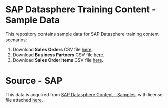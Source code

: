 # SAP Datasphere Training Content - Sample Data
This repository contains sample data for SAP Datasphere training content scenarios:

1. Download <b>Sales Orders</b> CSV file <a href="https://prateekbagorahgs.github.io/sapdataspheretraining/SalesOrders.csv" download="SalesOrders.csv">here</a>.
2. Download <b>Business Partners</b> CSV file <a href="https://prateekbagorahgs.github.io/sapdataspheretraining/BusinessPartners.csv" download="BusinessPartners.csv">here</a>.
3. Download <b>Sales Order Items</b> CSV file <a href="https://prateekbagorahgs.github.io/sapdataspheretraining/SalesOrderItems.csv" download="SalesOrderItems.csv">here</a>.

<!---
4. Download <b>Sales Order Items</b> JSON file <a href="https://prateekbagorahgs.github.io/sapdataspheretraining/SalesOrderItemsTraining.json" download="SalesOrderItemsTraining.json">here</a>.
5. Download <b>Product Price</b> JSON file <a href="https://prateekbagorahgs.github.io/sapdataspheretraining/ProductPriceTraining.json" download="ProductPriceTraining.json">here</a>.
6. Download <b>Sales Order Items</b> CSV file <a href="https://prateekbagorahgs.github.io/sapdataspheretraining/SalesOrderItemsTraining.csv" download="SalesOrderItemsTraining.csv">here</a>.
7. Download <b>Product Price</b> CSV file <a href="https://prateekbagorahgs.github.io/sapdataspheretraining/ProductPriceTraining.csv" download="ProductPriceTraining.csv">here</a>.
8. Download <b>Sales History</b> CSV file <a href="https://prateekbagorahgs.github.io/sapdataspheretraining/SalesHistory.csv" download="SalesHistory.csv">here</a>.
--->

# Source - SAP
This data is acquired from <a href="https://github.com/SAP-samples/datasphere-content/blob/main/README.md">SAP Datasphere Content - Samples</a>, with license file attached <a href="https://prateekbagorahgs.github.io/sapdataspheretraining/LICENSE.txt">here</a>.

